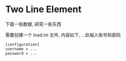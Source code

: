 # Two Line Element 

下载一些数据, 研究一些东西

需要创建一个 load.ini 文件, 内容如下, ...处输入账号和密码
```
[configuration]
username = ... 
password = ...
```
